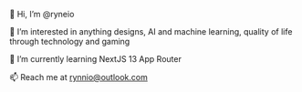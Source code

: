 👋 Hi, I’m @ryneio

👀 I’m interested in anything designs, AI and machine learning, quality of life through technology and gaming

🌱 I’m currently learning NextJS 13 App Router

📫 Reach me at rynnio@outlook.com
